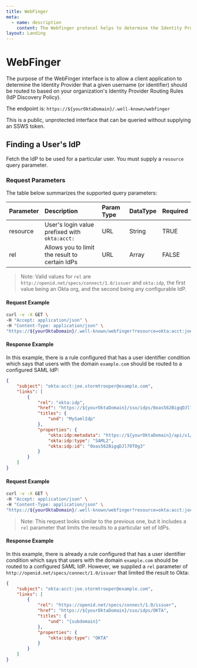 ```yaml
---
title: WebFinger
meta:
  - name: description
    content: The Webfinger protocol helps to determine the Identity Provider where a given username should be routed. This guide explains the process of finding the Identity Provider for a user.
layout: Landing
---
```


# WebFinger

The purpose of the WebFinger interface is to allow a client application to determine the Identity Provider that a given username (or identifier) should be routed to based on your organization's Identity Provider Routing Rules (IdP Discovery Policy).

The endpoint is: `https://${yourOktaDomain}/.well-known/webfinger`

This is a public, unprotected interface that can be queried without supplying an SSWS token.

## Finding a User's IdP 

<ApiOperation method="get" url="/.well-known/webfinger" />

Fetch the IdP to be used for a particular user. You must supply a `resource` query parameter.

### Request Parameters


The table below summarizes the supported query parameters:

| Parameter      | Description                                                             | Param Type | DataType | Required |
| :------------- | :---------------------------------------------------------------------- | :--------- | :------- | :------- |
| resource       | User's login value prefixed with `okta:acct:`                           | URL        | String   | TRUE     |
| rel            | Allows you to limit the result to certain IdPs                          | URL        | Array    | FALSE    |

>Note: Valid values for `rel` are `http://openid.net/specs/connect/1.0/issuer` and `okta:idp`, the first value being an Okta org, and the second being any configurable IdP.

#### Request Example


```bash
curl -v -X GET \
-H "Accept: application/json" \
-H "Content-Type: application/json" \
"https://${yourOktaDomain}/.well-known/webfinger?resource=okta:acct:joe.stormtrooper%40example.com"
```

#### Response Example


In this example, there is a rule configured that has a user identifier condition which says that users with the domain `example.com` should be routed to a configured SAML IdP:

```json
{
    "subject": "okta:acct:joe.stormtrooper@example.com",
    "links": [
        {
            "rel": "okta:idp",
            "href": "https://${yourOktaDomain}/sso/idps/0oas562BigqDJl70T0g3",
            "titles": {
                "und": "MySamlIdp"
            },
            "properties": {
                "okta:idp:metadata": "https://${yourOktaDomain}/api/v1/idps/0oas562BigqDJl70T0g3/metadata.xml",
                "okta:idp:type": "SAML2",
                "okta:idp:id": "0oas562BigqDJl70T0g3"
            }
        }
    ]
}
```

#### Request Example


```bash
curl -v -X GET \
-H "Accept: application/json" \
-H "Content-Type: application/json" \
"https://${yourOktaDomain}/.well-known/webfinger?resource=okta:acct:joe.stormtrooper%example.com&rel=http%3A%2F%2Fopenid.net%2Fspecs%2Fconnect%2F1.0%2Fissuer"
```

>Note: This request looks similar to the previous one, but it includes a `rel` parameter that limits the results to a particular set of IdPs.

#### Response Example


In this example, there is already a rule configured that has a user identifier condition which says that users with the domain `example.com` should be routed to a configured SAML IdP. However, we supplied a `rel` parameter of `http://openid.net/specs/connect/1.0/issuer` that limited the result to Okta:

```json
{
    "subject": "okta:acct:joe.stormtrooper@example.com",
    "links": [
        {
            "rel": "https://openid.net/specs/connect/1.0/issuer",
            "href": "https://${yourOktaDomain}/sso/idps/OKTA",
            "titles": {
                "und": "{subdomain}"
            },
            "properties": {
                "okta:idp:type": "OKTA"
            }
        }
    ]
}
```

